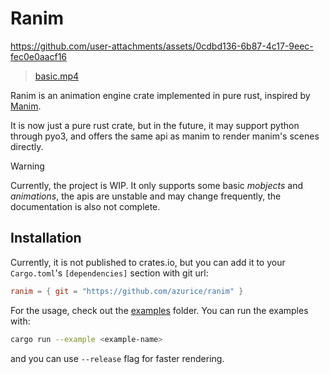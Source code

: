 # Ranim

https://github.com/user-attachments/assets/0cdbd136-6b87-4c17-9eec-fec0e0aacf16

> [basic.mp4](./assets/basic.mp4)

Ranim is an animation engine crate implemented in pure rust, inspired by [Manim](https://github.com/3b1b/manim/tree/master).

It is now just a pure rust crate, but in the future, it may support python through pyo3, and offers the same api as manim to render manim's scenes directly.

> [!WARNING]
> Currently, the project is WIP. It only supports some basic *mobjects* and *animations*, the apis are unstable and may change frequently, the documentation is also not complete.

## Installation

Currently, it is not published to crates.io, but you can add it to your `Cargo.toml`'s `[dependencies]` section with git url:

```toml
ranim = { git = "https://github.com/azurice/ranim" }
```

For the usage, check out the [examples](./examples) folder. You can run the examples with:

```bash
cargo run --example <example-name>
```

and you can use `--release` flag for faster rendering.
